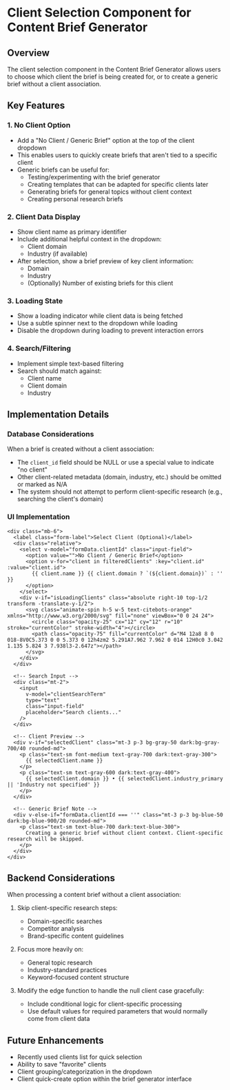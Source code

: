 # Client Selection Component for Content Brief Generator

## Overview

The client selection component in the Content Brief Generator allows users to choose which client the brief is being created for, or to create a generic brief without a client association.

## Key Features

### 1. No Client Option

- Add a "No Client / Generic Brief" option at the top of the client dropdown
- This enables users to quickly create briefs that aren't tied to a specific client
- Generic briefs can be useful for:
  - Testing/experimenting with the brief generator
  - Creating templates that can be adapted for specific clients later
  - Generating briefs for general topics without client context
  - Creating personal research briefs

### 2. Client Data Display

- Show client name as primary identifier
- Include additional helpful context in the dropdown:
  - Client domain
  - Industry (if available)
- After selection, show a brief preview of key client information:
  - Domain
  - Industry
  - (Optionally) Number of existing briefs for this client

### 3. Loading State

- Show a loading indicator while client data is being fetched
- Use a subtle spinner next to the dropdown while loading
- Disable the dropdown during loading to prevent interaction errors

### 4. Search/Filtering

- Implement simple text-based filtering
- Search should match against:
  - Client name
  - Client domain
  - Industry

## Implementation Details

### Database Considerations

When a brief is created without a client association:

- The `client_id` field should be NULL or use a special value to indicate "no client"
- Other client-related metadata (domain, industry, etc.) should be omitted or marked as N/A
- The system should not attempt to perform client-specific research (e.g., searching the client's domain)

### UI Implementation

```vue
<div class="mb-6">
  <label class="form-label">Select Client (Optional)</label>
  <div class="relative">
    <select v-model="formData.clientId" class="input-field">
      <option value="">No Client / Generic Brief</option>
      <option v-for="client in filteredClients" :key="client.id" :value="client.id">
        {{ client.name }} {{ client.domain ? `(${client.domain})` : '' }}
      </option>
    </select>
    <div v-if="isLoadingClients" class="absolute right-10 top-1/2 transform -translate-y-1/2">
      <svg class="animate-spin h-5 w-5 text-citebots-orange" xmlns="http://www.w3.org/2000/svg" fill="none" viewBox="0 0 24 24">
        <circle class="opacity-25" cx="12" cy="12" r="10" stroke="currentColor" stroke-width="4"></circle>
        <path class="opacity-75" fill="currentColor" d="M4 12a8 8 0 018-8V0C5.373 0 0 5.373 0 12h4zm2 5.291A7.962 7.962 0 014 12H0c0 3.042 1.135 5.824 3 7.938l3-2.647z"></path>
      </svg>
    </div>
  </div>
  
  <!-- Search Input -->
  <div class="mt-2">
    <input 
      v-model="clientSearchTerm" 
      type="text" 
      class="input-field" 
      placeholder="Search clients..." 
    />
  </div>
  
  <!-- Client Preview -->
  <div v-if="selectedClient" class="mt-3 p-3 bg-gray-50 dark:bg-gray-700/40 rounded-md">
    <p class="text-sm font-medium text-gray-700 dark:text-gray-300">
      {{ selectedClient.name }}
    </p>
    <p class="text-sm text-gray-600 dark:text-gray-400">
      {{ selectedClient.domain }} • {{ selectedClient.industry_primary || 'Industry not specified' }}
    </p>
  </div>
  
  <!-- Generic Brief Note -->
  <div v-else-if="formData.clientId === ''" class="mt-3 p-3 bg-blue-50 dark:bg-blue-900/20 rounded-md">
    <p class="text-sm text-blue-700 dark:text-blue-300">
      Creating a generic brief without client context. Client-specific research will be skipped.
    </p>
  </div>
</div>
```

## Backend Considerations

When processing a content brief without a client association:

1. Skip client-specific research steps:
   - Domain-specific searches
   - Competitor analysis
   - Brand-specific content guidelines

2. Focus more heavily on:
   - General topic research
   - Industry-standard practices
   - Keyword-focused content structure

3. Modify the edge function to handle the null client case gracefully:
   - Include conditional logic for client-specific processing
   - Use default values for required parameters that would normally come from client data

## Future Enhancements

- Recently used clients list for quick selection
- Ability to save "favorite" clients
- Client grouping/categorization in the dropdown
- Client quick-create option within the brief generator interface